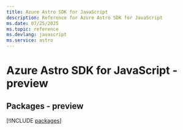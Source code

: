 ```yaml
---
title: Azure Astro SDK for JavaScript
description: Reference for Azure Astro SDK for JavaScript
ms.date: 07/25/2025
ms.topic: reference
ms.devlang: javascript
ms.service: astro
---
```

# Azure Astro SDK for JavaScript - preview
## Packages - preview
[!INCLUDE [packages](astro-index.md)]